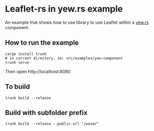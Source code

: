 # Leaflet-rs in yew.rs example

An example that shows how to use library to use Leaflet within
a [yew.rs](https://yew.rs) component.

## How to run the example

```
cargo install trunk
# in current directory, so: src/examples/yew-component
trunk serve
```

Then open http://localhost:8080

## To build

```
trunk build --release
```

## Build with subfolder prefix
```
trunk build --release --public-url "/wasm/"
```
